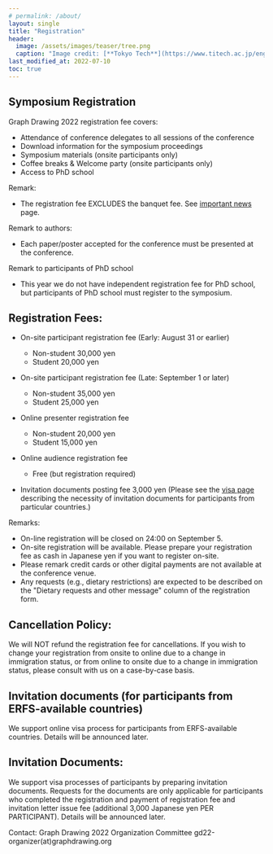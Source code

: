 ```yaml
---
# permalink: /about/
layout: single
title: "Registration"
header:
  image: /assets/images/teaser/tree.png
  caption: "Image credit: [**Tokyo Tech**](https://www.titech.ac.jp/english)"
last_modified_at: 2022-07-10
toc: true
---
```


## Symposium Registration

Graph Drawing 2022 registration fee covers:
- Attendance of conference delegates to all sessions of the conference
- Download information for the symposium proceedings
- Symposium materials (onsite participants only)
- Coffee breaks & Welcome party (onsite participants only)
- Access to PhD school

Remark:
- The registration fee EXCLUDES the banquet fee. See [important news](/pages/news/) page.

Remark to authors:
- Each paper/poster accepted for the conference must be presented at the conference.

Remark to participants of PhD school
- This year we do not have independent registration fee for PhD school, but participants of PhD school must register to the symposium.


## Registration Fees:

* On-site participant registration fee (Early: August 31 or earlier)

  * Non-student 30,000 yen
  * Student 20,000 yen

* On-site participant registration fee (Late: September 1 or later)
  * Non-student 35,000 yen
  * Student 25,000 yen

* Online presenter registration fee
  * Non-student 20,000 yen
  * Student 15,000 yen

* Online audience registration fee

  * Free (but registration required)

* Invitation documents posting fee 3,000 yen
(Please see the [visa page](/pages/visa/) describing the necessity of invitation documents for participants from particular countries.)

Remarks:

- On-line registration will be closed on 24:00 on September 5.
- On-site registration will be available. Please prepare your registration fee as cash in Japanese yen if you want to register on-site.
- Please remark credit cards or other digital payments are not available at the conference venue.
- Any requests (e.g., dietary restrictions) are expected to be described on the "Dietary requests and other message" column of the registration form.

## Cancellation Policy:

We will NOT refund the registration fee for cancellations.
If you wish to change your registration from onsite to online due to a change in immigration status, or from online to onsite due to a change in immigration status, please consult with us on a case-by-case basis.

## Invitation documents (for participants from ERFS-available countries)

We support online visa process for participants from ERFS-available countries. Details will be announced later.

## Invitation Documents:

We support visa processes of participants by preparing invitation documents. Requests for the documents are only applicable for participants who completed the registration and payment of registration fee and invitation letter issue fee (additional 3,000 Japanese yen PER PARTICIPANT).  Details will be announced later.

<!--Access the request form for the invitation [documents](https://docs.google.com/forms/d/e/1FAIpQLSfHAVug6Akqp8m10xFRG69RW16vfKmLQkhSHwwU38LJSbTFKQ/viewform)

Remarks:

* NEVER apply MULTIPLE participants on a single form. Please estimate THREE WEEKS to receive documents via postal mails after submitting this form.
-->

Contact: Graph Drawing 2022 Organization Committee gd22-organizer(at)graphdrawing.org
